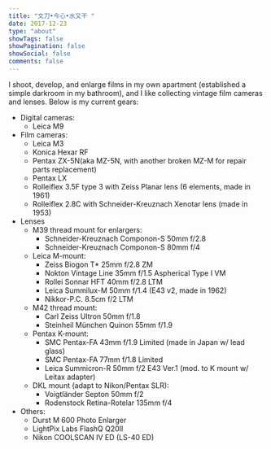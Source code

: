 ```yaml
---
title: "文刀•今心•水又干 "
date: 2017-12-23
type: "about"
showTags: false
showPagination: false
showSocial: false
comments: false
---
```


I shoot, develop, and enlarge films in my own apartment (established a simple darkroom in my bathroom), and I like collecting vintage film cameras and lenses. Below is my current gears:

* Digital cameras:
    * Leica M9
* Film cameras:
    * Leica M3
    * Konica Hexar RF
    * Pentax ZX-5N(aka MZ-5N, with another broken MZ-M for repair parts replacement)
    * Pentax LX
    * Rolleiflex 3.5F type 3 with Zeiss Planar lens (6 elements, made in 1961)
    * Rolleiflex 2.8C with Schneider-Kreuznach Xenotar lens (made in 1953)
* Lenses
    * M39 thread mount for enlargers:
        * Schneider-Kreuznach Componon-S 50mm f/2.8
        * Schneider-Kreuznach Componon-S 80mm f/4
    * Leica M-mount:
        * Zeiss Biogon T* 25mm f/2.8 ZM
        * Nokton Vintage Line 35mm f/1.5 Aspherical Type I VM
        * Rollei Sonnar HFT 40mm f/2.8 LTM
        * Leica Summilux-M 50mm f/1.4 (E43 v2, made in 1962)
        * Nikkor-P.C. 8.5cm f/2 LTM
    * M42 thread mount:
        * Carl Zeiss Ultron 50mm f/1.8
        * Steinheil München Quinon 55mm f/1.9
    * Pentax K-mount:
        * SMC Pentax-FA 43mm f/1.9 Limited (made in Japan w/ lead glass)
        * SMC Pentax-FA 77mm f/1.8 Limited
        * Leica Summicron-R 50mm f/2 E43 Ver.1 (mod. to K mount w/ Leitax adapter)
    * DKL mount (adapt to Nikon/Pentax SLR):
        * Voigtländer Septon 50mm f/2
        * Rodenstock Retina-Rotelar 135mm f/4
* Others:
    * Durst M 600 Photo Enlarger
    * LightPix Labs FlashQ Q20II
    * Nikon COOLSCAN IV ED (LS-40 ED)
